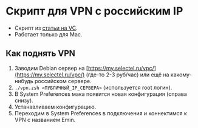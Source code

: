 # Скрипт для VPN с российским IP

- Скрипт из [статьи на VC](https://vc.ru/dev/66942-sozdaem-svoy-vpn-server-poshagovaya-instrukciya).
- Работает только для Mac.

## Как поднять VPN

1. Заводим Debian сервер на [https://my.selectel.ru/vpc/](https://my.selectel.ru/vpc/) (где-то 2-3 руб/час) или ещё на какому-нибудь российском сервере. 
2. `./vpn.zsh <ПУБЛИЧНЫЙ_IP_СЕРВЕРА>` (используется root логин).
3. В System Preferences мака появится новая конфигурация (справа снизу).
4. Устанавливаем конфигурацию.
5. Переходим в System Preferences в подключения и коннектимся к VPN с названием Emin.


